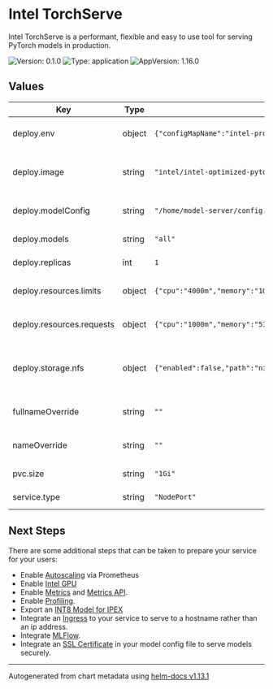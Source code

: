 # Intel TorchServe

Intel TorchServe is a performant, flexible and easy to use tool for serving PyTorch models in production.

![Version: 0.1.0](https://img.shields.io/badge/Version-0.1.0-informational?style=flat-square) ![Type: application](https://img.shields.io/badge/Type-application-informational?style=flat-square) ![AppVersion: 1.16.0](https://img.shields.io/badge/AppVersion-1.16.0-informational?style=flat-square)

## Values

| Key | Type | Default | Description |
|-----|------|---------|-------------|
| deploy.env | object | `{"configMapName":"intel-proxy-config","enabled":true}` | Add Environment mapping |
| deploy.image | string | `"intel/intel-optimized-pytorch:2.3.0-serving-cpu"` | Intel Optimized torchserve image |
| deploy.modelConfig | string | `"/home/model-server/config.properties"` | Model Server Configuration file location |
| deploy.models | string | `"all"` | Models to be loaded |
| deploy.replicas | int | `1` | Number of pods |
| deploy.resources.limits | object | `{"cpu":"4000m","memory":"1Gi"}` | Maximum resources per pod |
| deploy.resources.requests | object | `{"cpu":"1000m","memory":"512Mi"}` | Minimum resources per pod |
| deploy.storage.nfs | object | `{"enabled":false,"path":"nil","readOnly":true,"server":"nil","subPath":"nil"}` | Network File System (NFS) storage for models |
| fullnameOverride | string | `""` | Full qualified Domain Name |
| nameOverride | string | `""` | Name of the serving service |
| pvc.size | string | `"1Gi"` | Size of the storage |
| service.type | string | `"NodePort"` | Type of service |

## Next Steps

There are some additional steps that can be taken to prepare your service for your users:

- Enable [Autoscaling](https://github.com/pytorch/serve/blob/master/kubernetes/autoscale.md#autoscaler) via Prometheus
- Enable [Intel GPU](https://github.com/intel/intel-device-plugins-for-kubernetes/blob/main/cmd/gpu_plugin/README.md#install-to-nodes-with-intel-gpus-with-fractional-resources)
- Enable [Metrics](https://pytorch.org/serve/metrics.html) and [Metrics API](https://pytorch.org/serve/metrics_api.html).
- Enable [Profiling](https://github.com/pytorch/serve/blob/master/docs/performance_guide.md#profiling).
- Export an [INT8 Model for IPEX](https://github.com/pytorch/serve/blob/f7ae6f8281ac6e26404a6ae4d210535c9dc96d9a/examples/intel_extension_for_pytorch/README.md#creating-and-exporting-int8-model-for-intel-extension-for-pytorch)
- Integrate an [Ingress](https://kubernetes.io/docs/concepts/services-networking/ingress/) to your service to serve to a hostname rather than an ip address.
- Integrate [MLFlow](https://github.com/mlflow/mlflow-torchserve).
- Integrate an [SSL Certificate](https://pytorch.org/serve/configuration.html#enable-ssl) in your model config file to serve models securely.

----------------------------------------------
Autogenerated from chart metadata using [helm-docs v1.13.1](https://github.com/norwoodj/helm-docs/releases/v1.13.1)
